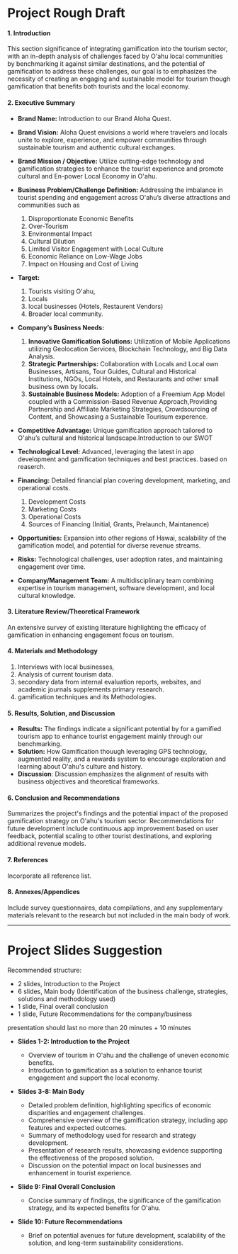 # Project Rough Draft

#### 1. Introduction

This section significance of integrating gamification into the tourism sector, with an in-depth analysis of challenges faced by O'ahu local communities by benchmarking it against similar destinations, and the potential of gamification to address these challenges,
our goal is to emphasizes the necessity of creating an engaging and sustainable model for tourism though gamification that benefits both tourists and the local economy.

#### 2. Executive Summary

- **Brand Name:** Introduction to our Brand Aloha Quest.

- **Brand Vision:** Aloha Quest envisions a world where travelers and locals unite to explore, experience, and empower communities through sustainable tourism and authentic cultural exchanges.

- **Brand Mission / Objective:** Utilize cutting-edge technology and gamification strategies to enhance the tourist experience and promote cultural and En-power Local Economy in O'ahu.

- **Business Problem/Challenge Definition:** Addressing the imbalance in tourist spending and engagement across O'ahu’s diverse attractions and communities such as

  1. Disproportionate Economic Benefits
  2. Over-Tourism
  3. Environmental Impact
  4. Cultural Dilution
  5. Limited Visitor Engagement with Local Culture
  6. Economic Reliance on Low-Wage Jobs
  7. Impact on Housing and Cost of Living

- **Target:**

  1. Tourists visiting O'ahu,
  2. Locals
  3. local businesses (Hotels, Restaurent Vendors)
  4. Broader local community.

- **Company’s Business Needs:**

  1. **Innovative Gamification Solutions:** Utilization of Mobile Applications utilizing Geolocation Services, Blockchain Technology, and Big Data Analysis.
  2. **Strategic Partnerships:** Collaboration with Locals and Local own Businesses, Artisans, Tour Guides, Cultural and Historical Institutions, NGOs, Local Hotels, and Restaurants and other small business own by locals.
  3. **Sustainable Business Models:** Adoption of a Freemium App Model coupled with a Commission-Based Revenue Approach,Providing Partnership and Affiliate Marketing Strategies, Crowdsourcing of Content, and Showcasing a Sustainable Tourisum experence.

- **Competitive Advantage:** Unique gamification approach tailored to O'ahu’s cultural and historical landscape.Introduction to our SWOT

- **Technological Level:** Advanced, leveraging the latest in app development and gamification techniques and best practices. based on reaserch.

- **Financing:** Detailed financial plan covering development, marketing, and operational costs.

  1. Development Costs
  2. Marketing Costs
  3. Operational Costs
  4. Sources of Financing (Initial, Grants, Prelaunch, Maintanence)

- **Opportunities:** Expansion into other regions of Hawai, scalability of the gamification model, and potential for diverse revenue streams.
- **Risks:** Technological challenges, user adoption rates, and maintaining engagement over time.
- **Company/Management Team:** A multidisciplinary team combining expertise in tourism management, software development, and local cultural knowledge.

#### 3. Literature Review/Theoretical Framework

An extensive survey of existing literature highlighting the efficacy of gamification in enhancing engagement focus on tourism.

#### 4. Materials and Methodology

1.  Interviews with local businesses,
2.  Analysis of current tourism data.
3.  secondary data from internal evaluation reports, websites, and academic journals supplements primary research.
4.  gamification techniques and its Methodologies.

#### 5. Results, Solution, and Discussion

- **Results:** The findings indicate a significant potential by for a gamified tourism app to enhance tourist engagement mainly through our benchmarking.
- **Solution:** How Gamification thouugh leveraging GPS technology, augmented reality, and a rewards system to encourage exploration and learning about O'ahu's culture and history.
- **Discussion**: Discussion emphasizes the alignment of results with business objectives and theoretical frameworks.

#### 6. Conclusion and Recommendations

Summarizes the project's findings and the potential impact of the proposed gamification strategy on O'ahu's tourism sector. Recommendations for future development include continuous app improvement based on user feedback, potential scaling to other tourist destinations, and exploring additional revenue models.

#### 7. References

Incorporate all reference list.

#### 8. Annexes/Appendices

Include survey questionnaires, data compilations, and any supplementary materials relevant to the research but not included in the main body of work.

---

# Project Slides Suggestion

Recommended structure:

- 2 slides, Introduction to the Project
- 6 slides, Main body (Identification of the business challenge, strategies, solutions and methodology used)
- 1 slide, Final overall conclusion
- 1 slide, Future Recommendations for the company/business

presentation should last no more than 20 minutes + 10 minutes

- **Slides 1-2: Introduction to the Project**

  - Overview of tourism in O'ahu and the challenge of uneven economic benefits.
  - Introduction to gamification as a solution to enhance tourist engagement and support the local economy.

- **Slides 3-8: Main Body**

  - Detailed problem definition, highlighting specifics of economic disparities and engagement challenges.
  - Comprehensive overview of the gamification strategy, including app features and expected outcomes.
  - Summary of methodology used for research and strategy development.
  - Presentation of research results, showcasing evidence supporting the effectiveness of the proposed solution.
  - Discussion on the potential impact on local businesses and enhancement in tourist experience.

- **Slide 9: Final Overall Conclusion**

  - Concise summary of findings, the significance of the gamification strategy, and its expected benefits for O'ahu.

- **Slide 10: Future Recommendations**
  - Brief on potential avenues for future development, scalability of the solution, and long-term sustainability considerations.
